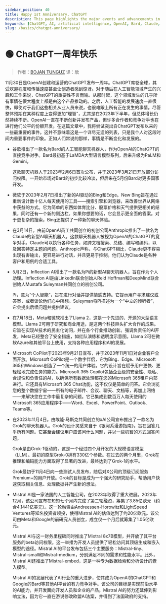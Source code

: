 ```yaml
---
sidebar_position: 40
title: Happy 1st Anniversary, ChatGPT
description: This page highlights the major events and advancements in artificial intelligence since the launch of ChatGPT by OpenAI.
keywords: [ChatGPT, AI, artificial intelligence, OpenAI, Bard, Claude, Llama 2, Microsoft CoPilot, Grok, Mistral AI, 2023 AI events]
slug: /basics/chatgpt-anniversary/
---
```

# 🟢 ChatGPT一周年快乐

> 作者：[BOJAN TUNGUZ](https://substack.com/@bojan)
> 译：欣

11月30日是OpenAI创建和运营的ChatGPT发布一周年。ChatGPT席卷全球，其受欢迎程度和传播速度甚至让创造者感到惊讶。对于随后在人工智能领域产生的兴趣和工作来说，ChatGPT的重要性不言而喻。从那时起，这个领域发生的几乎所有事情在很大程度上都是由这个产品推动的。之后，人工智能的发展速度一直很快，即使对于我们这些相关从业人员来说，也很难跟上所有正在发生的事情。尽管整体预期在某种程度上变得更加“理智”，尤其是在2023年下半年，但总体增长仍然持续不断。OpenAI一直在不断创新并发布产品，但许多合作者和竞争对手也在进行他们公平的份额开发。在这篇文章中，我将尝试突出自ChatGPT发布以来的一些最重要的事件。这并不意味着这是一个详尽无遗的列表，只是我个人对这段时间内重要事件的印象。正如人们常说的那样，事情是不断变化和发展的。

- 谷歌推出了一款名为Bard的人工智能聊天机器人，作为OpenAI的ChatGPT的直接竞争对手。Bard最初基于LaMDA大型语言模型系列，后来升级为PaLM和Gemini。
    
    这款聊天机器人于2023年2月6日首次公布，并于2023年3月21日开放部分访问权限。一开始市场对Bard的初步比较冷淡，但后来在5月份Bard对更多国家开发。
    
- 微软于2023年2月7日推出了新的AI驱动的Bing和Edge。New Bing旨在通过重新设计数十亿人每天使用的工具——搜索引擎和浏览器，来改善世界从网络中获益的方式。它为简单的东西如体育比分、股票价格和天气提供更相关的结果，同时还有一个新的侧边栏，如果你想要的话，它会显示更全面的答案。对于更复杂的搜索，Bing还提供了一种新的聊天体验。
- 在3月14日，由前OpenAI员工共同创立的初创公司Anthropic推出了一款名为Claude的新型AI聊天机器人。这款聊天机器人被视为OpenAI的ChatGPT的竞争对手。Claude可以执行各种任务，如跨文档搜索、总结、编写和编码，以及回答特定主题的问题。Anthropic声称，与ChatGPT相比，Claude更不容易出现有害输出，更容易进行对话，并且更易于控制。他们认为Claude是各种客户和用例的合适工具。
- 5月2日，Inflection AI推出了一款名为Pi的新型AI聊天机器人，旨在作为个人助理。Inflection AI是由LinkedIn联合创始人Reid Hoffman和DeepMind联合创始人Mustafa Suleyman共同创立的初创公司。
    
    Pi，意为“个人智能”，旨在进行对话并提供情感支持。它提示用户寻求建议或答案，或者谈论他们心中所想。Suleyman将Pi描述为一个“中立的倾听者”，它会提出后续问题并提供建议。
    
- 在7月18日，Meta和微软推出了Llama 2，这是一个先进的、开源的大型语言模型。Llama 2可用于研究和商业用途，是这两个科技巨头扩大合作的成果。它旨在实现AI技术的民主化访问，并在各个行业推动创新。强调负责任的AI开发，Meta已经整合了安全措施，如红队演练和透明度示意图。Llama 2可在微软Azure和其他平台上使用，支持各种应用程序和AI的发展。
- Microsoft CoPilot于2023年9月21日宣布，并于2023年11月1日对企业客户全面开放。Microsoft CoPilot是一个数字伴侣，它为Bing、Edge、Microsoft 365和Windows创造了一个统一的用户体验。它的设计旨在赋予用户更快、更轻松地完成任务的能力。Microsoft 365 Copilot包括企业级的安全性、隐私、合规性和负责任的AI，以确保所有数据处理都在您的Microsoft 365租户内部进行。它还具有Microsoft 365 Chat功能，这不仅仅是简单的问答。它会浏览您的整个数据宇宙——所有的电子邮件、会议、聊天、文档等，再加上网络——来解决您在工作中最复杂的问题。它已集成到数百万人每天使用的Microsoft 365应用程序中——Word、Excel、PowerPoint、Outlook、Teams等。
- 在2023年11月4日，由埃隆·马斯克共同创立的xAI公司宣布推出了一款名为Grok的聊天机器人。Grok的设计灵感来自于《银河系漫游指南》，旨在回答几乎所有问题。它甚至会建议用户应该问什么问题，并以一些机智的方式回答问题。
    
    Grok是由Grok-1驱动的，这是一个经过四个月开发的大规模语言模型（LLM）。最初的原型Grok-0拥有330亿个参数。在过去的两个月里，Grok在推理和编码能力方面取得了显著的改进，最终达到了Grok-1的水平。
    
    Grok最初于11月4日向一些测试人员发布，随后对X公司的顶级订阅服务Premium+的用户开放。Grok的目标是成为一个强大的研究助手，帮助用户快速获取相关信息、处理数据并产生新的想法。
    
- Mistral AI是一家法国的人工智能公司，在2023年取得了重大进展。2023年12月，该公司宣布在短短七个月内完成了第二轮融资，筹集了3.85亿欧元（约合4.1441亿美元）。这一轮融资由Andreessen-Horowitz和LightSpeed Ventures等知名投资者领投，使得Mistral AI的估值达到了约20亿欧元。该公司由Meta和Google的前研究人员创立，成立仅一个月后就筹集了1.05亿欧元。
    
    Mistral AI与这一财务里程碑同时推出了Mixtral 8x7B模型，并开放了其平台服务的beta访问权限。这一举措为开发人员提供了轻松访问其顶级生成和嵌入模型的途径。Mistral AI的平台发布包括三个主要服务：Mistral-tiny、Mistral-small和Mistral-medium，分别满足不同的需求和性能水平。此外，Mistral AI还推出了Mistral-embed，这是一种专为数据检索和分析设计的嵌入模型。
    
    Mistral AI的发展代表了AI行业的重大进步，使其成为OpenAI的ChatGPT和Google的Bard等其他AI平台的有力竞争对手。该公司的目标是实现前沿水平的AI能力，并开发面向开发人员和企业的产品。Mistral AI的努力还延伸到影响立法，因为它一直在游说修改欧盟AI法案，并得到了法国政府的支持。